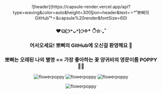 <div align="center">
  ![header](https://capsule-render.vercel.app/api?type=waving&color=auto&height=300&section=header&text=✧*˚뽀삐의GitHub˚*✧&capsule%20render&fontSize=60)

  ### ♥ଘ(੭˃ᴗ˂)੭✧* ੈ✩‧₊˚
  ### 어서오세요! 뽀삐의 GitHub에 오신걸 환영해요 👋
  ### 뽀삐는 오래된 나의 별명 == 가장 좋아하는 꽃 양귀비의 영문이름 POPPY 👯🌱 
  ![flowerpoppy](https://res.cloudinary.com/dygttvrql/image/upload/v1635739624/portfolio_img/pavicon_laws30.png)
  ![flowerpoppy](https://res.cloudinary.com/dygttvrql/image/upload/v1635779877/portfolio_img/pavicons_lqjinu.png)
  ![flowerpoppy](https://res.cloudinary.com/dygttvrql/image/upload/v1635780694/portfolio_img/pro_li_x0wgw1.png)   

  ![flowerpoppy](https://res.cloudinary.com/dygttvrql/image/upload/v1667876520/another/1486335211588_uzj30s.jpg)
</div>


<!--
![flowerpoppy](https://res.cloudinary.com/dygttvrql/image/upload/v1635739624/portfolio_img/logo_kdzuid.png)
**K-POPPY/K-POPPY** is a ✨ _special_ ✨ repository because its `README.md` (this file) appears on your GitHub profile.

Here are some ideas to get you started:

- 🔭 I’m currently working on ...
- 🌱 I’m currently learning ...
- 👯 I’m looking to collaborate on ...
- 🤔 I’m looking for help with ...
- 💬 Ask me about ...
- 📫 How to reach me: ...
- 😄 Pronouns: ...
- ⚡ Fun fact: ...
-->
